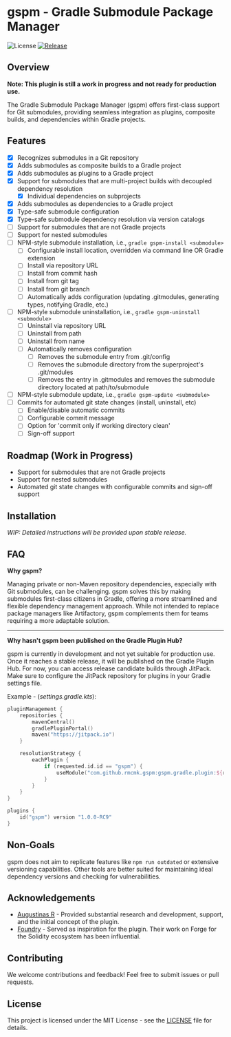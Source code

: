 # gspm - Gradle Submodule Package Manager

![License](https://img.shields.io/github/license/rmcmk/gspm)
[![Release](https://jitpack.io/v/rmcmk/gspm.svg)](https://jitpack.io/#rmcmk/gspm)

## Overview

**Note: This plugin is still a work in progress and not ready for production
use.**

The Gradle Submodule Package Manager (gspm) offers first-class support for Git
submodules, providing seamless integration as plugins, composite builds, and
dependencies within Gradle projects.

## Features

- [x] Recognizes submodules in a Git repository
- [x] Adds submodules as composite builds to a Gradle project
- [x] Adds submodules as plugins to a Gradle project
- [x] Support for submodules that are multi-project builds with decoupled
  dependency resolution
	- [x] Individual dependencies on subprojects
- [x] Adds submodules as dependencies to a Gradle project
- [x] Type-safe submodule configuration
- [x] Type-safe submodule dependency resolution via version catalogs
- [ ] Support for submodules that are not Gradle projects
- [ ] Support for nested submodules
- [ ] NPM-style submodule installation, i.e., `gradle gspm-install <submodule>`
	- [ ] Configurable install location, overridden via command line OR Gradle
	  extension
	- [ ] Install via repository URL
	- [ ] Install from commit hash
	- [ ] Install from git tag
	- [ ] Install from git branch
	- [ ] Automatically adds configuration (updating .gitmodules, generating
	  types, notifying Gradle, etc.)
- [ ] NPM-style submodule uninstallation,
  i.e., `gradle gspm-uninstall <submodule>`
	- [ ] Uninstall via repository URL
	- [ ] Uninstall from path
	- [ ] Uninstall from name
	- [ ] Automatically removes configuration
		- [ ] Removes the submodule entry from .git/config
		- [ ] Removes the submodule directory from the superproject's
		  .git/modules
		- [ ] Removes the entry in .gitmodules and removes the submodule
		  directory located at path/to/submodule
- [ ] NPM-style submodule update, i.e., `gradle gspm-update <submodule>`
- [ ] Commits for automated git state changes (install, uninstall, etc)
	- [ ] Enable/disable automatic commits
	- [ ] Configurable commit message
	- [ ] Option for 'commit only if working directory clean'
	- [ ] Sign-off support

## Roadmap (Work in Progress)

- Support for submodules that are not Gradle projects
- Support for nested submodules
- Automated git state changes with configurable commits and sign-off support

## Installation

_WIP: Detailed instructions will be provided upon stable release._

## FAQ

**Why gspm?**

Managing private or non-Maven repository dependencies, especially with Git
submodules, can be challenging. gspm solves this by making submodules
first-class citizens in Gradle, offering a more streamlined and flexible
dependency management approach. While not intended to replace package managers
like Artifactory, gspm complements them for teams requiring a more adaptable
solution.

---

**Why hasn't gspm been published on the Gradle Plugin Hub?**

gspm is currently in development and not yet suitable for production use. Once
it reaches a stable release, it will be published on the Gradle Plugin Hub. For
now, you can access release candidate builds through JitPack. Make sure to
configure the JitPack repository for plugins in your Gradle settings file.

Example - (_settings.gradle.kts_):

```kts
pluginManagement {
    repositories {
        mavenCentral()
        gradlePluginPortal()
        maven("https://jitpack.io")
    }

    resolutionStrategy {
        eachPlugin {
            if (requested.id.id == "gspm") {
                useModule("com.github.rmcmk.gspm:gspm.gradle.plugin:${requested.version}")
            }
        }
    }
}

plugins {
    id("gspm") version "1.0.0-RC9"
}
```

## Non-Goals

gspm does not aim to replicate features like `npm run outdated` or extensive
versioning capabilities. Other tools are better suited for maintaining ideal
dependency versions and checking for vulnerabilities.

## Acknowledgements

- [Augustinas R](https://github.com/klepto/) - Provided substantial research and
  development, support, and the initial concept of the plugin.
- [Foundry](https://github.com/foundry-rs/foundry) - Served as inspiration for
  the plugin. Their work on Forge for the Solidity ecosystem has been
  influential.

## Contributing

We welcome contributions and feedback! Feel free to submit issues or pull
requests.

## License

This project is licensed under the MIT License - see the [LICENSE](LICENSE) file
for details.
